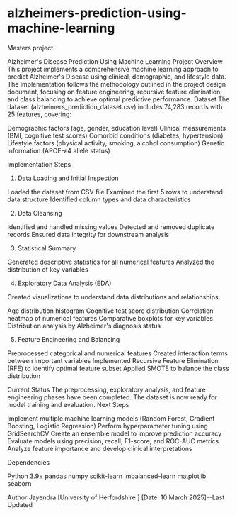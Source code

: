# alzheimers-prediction-using-machine-learning
Masters project

Alzheimer's Disease Prediction Using Machine Learning
Project Overview
This project implements a comprehensive machine learning approach to predict Alzheimer's Disease using clinical, demographic, and lifestyle data. The implementation follows the methodology outlined in the project design document, focusing on feature engineering, recursive feature elimination, and class balancing to achieve optimal predictive performance.
Dataset
The dataset (alzheimers_prediction_dataset.csv) includes 74,283 records with 25 features, covering:

Demographic factors (age, gender, education level)
Clinical measurements (BMI, cognitive test scores)
Comorbid conditions (diabetes, hypertension)
Lifestyle factors (physical activity, smoking, alcohol consumption)
Genetic information (APOE-ε4 allele status)

Implementation Steps
1. Data Loading and Initial Inspection

Loaded the dataset from CSV file
Examined the first 5 rows to understand data structure
Identified column types and data characteristics

2. Data Cleansing

Identified and handled missing values
Detected and removed duplicate records
Ensured data integrity for downstream analysis

3. Statistical Summary

Generated descriptive statistics for all numerical features
Analyzed the distribution of key variables

4. Exploratory Data Analysis (EDA)

Created visualizations to understand data distributions and relationships:

Age distribution histogram
Cognitive test score distribution
Correlation heatmap of numerical features
Comparative boxplots for key variables
Distribution analysis by Alzheimer's diagnosis status



5. Feature Engineering and Balancing

Preprocessed categorical and numerical features
Created interaction terms between important variables
Implemented Recursive Feature Elimination (RFE) to identify optimal feature subset
Applied SMOTE to balance the class distribution

Current Status
The preprocessing, exploratory analysis, and feature engineering phases have been completed. The dataset is now ready for model training and evaluation.
Next Steps

Implement multiple machine learning models (Random Forest, Gradient Boosting, Logistic Regression)
Perform hyperparameter tuning using GridSearchCV
Create an ensemble model to improve prediction accuracy
Evaluate models using precision, recall, F1-score, and ROC-AUC metrics
Analyze feature importance and develop clinical interpretations

Dependencies

Python 3.9+
pandas
numpy
scikit-learn
imbalanced-learn
matplotlib
seaborn

Author
Jayendra
[University of Herfordshire ]
[Date: 10 March 2025]--Last Updated
